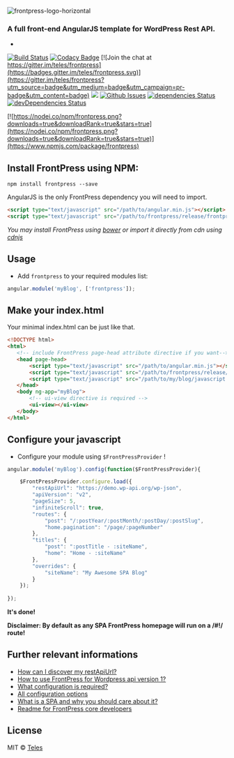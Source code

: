 ![frontpress-logo-horizontal](https://cloud.githubusercontent.com/assets/762639/21735541/ca6f11ce-d451-11e6-88ae-291b3f82c931.png)

### A full front-end AngularJS template for WordPress Rest API.
-

[![Build Status](https://travis-ci.org/frontpressorg/frontpress.svg?branch=master)](https://travis-ci.org/frontpressorg/frontpress) [![Codacy Badge](https://api.codacy.com/project/badge/Coverage/da783fc5da8c4f0e98d6f0a18d01dc0b)](https://www.codacy.com/app/frontpress/frontpress?utm_source=github.com&amp;utm_medium=referral&amp;utm_content=teles/frontpress&amp;utm_campaign=Badge_Coverage) [![Join the chat at https://gitter.im/teles/frontpress](https://badges.gitter.im/teles/frontpress.svg)](https://gitter.im/teles/frontpress?utm_source=badge&utm_medium=badge&utm_campaign=pr-badge&utm_content=badge) [![](https://api.codacy.com/project/badge/Grade/8da469f973d143189c352cdd852d23ca)](https://www.codacy.com/app/josetelesmaciel/frontpress?utm_source=github.com&amp;utm_medium=referral&amp;utm_content=teles/frontpress&amp;utm_campaign=Badge_Grade) [![Github Issues](http://githubbadges.herokuapp.com/teles/frontpress/issues.svg)](https://github.com/teles/frontpress/issues) [![dependencies Status](https://david-dm.org/teles/frontpress/status.svg)](https://david-dm.org/teles/frontpress) [![devDependencies Status](https://david-dm.org/teles/frontpress/dev-status.svg)](https://david-dm.org/teles/frontpress?type=dev)

[![https://nodei.co/npm/frontpress.png?downloads=true&downloadRank=true&stars=true](https://nodei.co/npm/frontpress.png?downloads=true&downloadRank=true&stars=true)](https://www.npmjs.com/package/frontpress)


## Install FrontPress using NPM: 

```shell 
npm install frontpress --save
``` 

AngularJS is the only FrontPress dependency you will need to import.

```html
<script type="text/javascript" src="/path/to/angular.min.js"></script>
<script type="text/javascript" src="/path/to/frontpress/release/frontpress.min.js"></script>
```

*You may install FrontPress using [bower](https://github.com/frontpressorg/frontpress/wiki/Installation#bower-package) or import it directly from cdn using [cdnjs](https://github.com/frontpressorg/frontpress/wiki/Installation#cdn-js)*

## Usage

* Add `frontpress` to your required modules list:

```javascript
angular.module('myBlog', ['frontpress']);
```

## Make your index.html

Your minimal index.html can be just like that.

```html
<!DOCTYPE html>
<html>
   <!-- include FrontPress page-head attribute directive if you want-->
   <head page-head>
       <script type="text/javascript" src="/path/to/angular.min.js"></script>
       <script type="text/javascript" src="/path/to/frontpress/release/frontpress.min.js"></script>   
       <script type="text/javascript" src="/path/to/my/blog/javascript.js"></script>
   </head>
   <body ng-app="myBlog">
       <!-- ui-view directive is required -->
       <ui-view></ui-view>
   </body>
</html>
```

## Configure your javascript

* Configure your module using `$FrontPressProvider`  !

```javascript
angular.module('myBlog').config(function($FrontPressProvider){

	$FrontPressProvider.configure.load({
		"restApiUrl": "https://demo.wp-api.org/wp-json",
		"apiVersion": "v2",
		"pageSize": 5,
		"infiniteScroll": true,
		"routes": {
			"post": "/:postYear/:postMonth/:postDay/:postSlug",
			"home.pagination": "/page/:pageNumber"
		},
		"titles": {
			"post": ":postTitle - :siteName",
			"home": "Home - :siteName"
		},
		"overrides": {
			"siteName": "My Awesome SPA Blog"
		}
	});
	
});

```

**It's done!**

**Disclaimer: By default as any SPA FrontPress homepage will run on a /#!/ route!** 

## Further relevant informations

* [How can I discover my restApiUrl?](https://github.com/frontpressorg/frontpress/wiki)
* [How to use FrontPress for Wordpress api version 1?](https://github.com/frontpressorg/frontpress/wiki)
* [What configuration is required?](https://github.com/frontpressorg/frontpress/wiki)
* [All configuration options](https://github.com/frontpressorg/frontpress/wiki)
* [What is a SPA and why you should care about it?](https://github.com/frontpressorg/frontpress/wiki)
* [Readme for FrontPress core developers](https://github.com/frontpressorg/frontpress/wiki)

## License

MIT © [Teles](https://github.com/teles)
